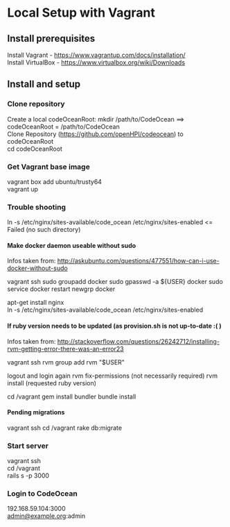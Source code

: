 Local Setup with Vagrant
==========

## Install prerequisites
Install Vagrant - https://www.vagrantup.com/docs/installation/  
Install VirtualBox - https://www.virtualbox.org/wiki/Downloads

## Install and setup
### Clone repository   
Create a local codeOceanRoot:   mkdir /path/to/CodeOcean  ==> codeOceanRoot = /path/to/CodeOcean   
Clone Repository (https://github.com/openHPI/codeocean) to codeOceanRoot  
cd codeOceanRoot  

### Get Vagrant base image 
vagrant box add ubuntu/trusty64  
vagrant up  

### Trouble shooting 
ln -s /etc/nginx/sites-available/code_ocean /etc/nginx/sites-enabled <= Failed (no such directory)  

#### Make docker daemon useable without sudo
Infos taken from: http://askubuntu.com/questions/477551/how-can-i-use-docker-without-sudo

vagrant ssh 
sudo groupadd docker
sudo gpasswd -a ${USER} docker
sudo service docker restart
newgrp docker

apt-get install nginx  
ln -s /etc/nginx/sites-available/code_ocean /etc/nginx/sites-enabled  

#### If ruby version needs to be updated (as provision.sh is not up-to-date :( )
Infos taken from: http://stackoverflow.com/questions/26242712/installing-rvm-getting-error-there-was-an-error23

vagrant ssh
rvm group add rvm "$USER"

logout and login again
rvm fix-permissions (not necessarily required)
rvm install (requested ruby version)

cd /vagrant
gem install bundler
bundle install

#### Pending migrations
vagrant ssh
cd /vagrant
rake db:migrate


### Start server
vagrant ssh  
cd /vagrant  
rails s -p 3000  

### Login to CodeOcean
192.168.59.104:3000  
admin@example.org:admin
